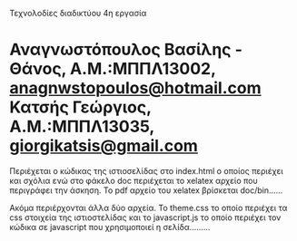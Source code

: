 ﻿Τεχνολοδίες διαδικτύου 
4η εργασία 

Αναγνωστόπουλος Βασίλης - Θάνος, Α.Μ.:ΜΠΠΛ13002, anagnwstopoulos@hotmail.com
Κατσής Γεώργιος, Α.Μ.:ΜΠΠΛ13035, giorgikatsis@gmail.com
======================

Περιέχεται ο κώδικας της ιστιοσελίδας στο index.html ο οποίος περιέχει και σχόλια ενώ στο φάκελο doc περιέχεται το xelatex αρχείο που περιγράφει την άσκηση. Το pdf αρχείο του xelatex βρίσκεται doc/bin......

Ακόμα περιέρχονται άλλα δύο αρχεία. Το theme.css το οποίο περιέχει τα css στοιχεία της ιστιοστελίδας και το javascript.js το οποίο περιέχει τον κώδικα σε javascript που χρησιμοποιεί η σελίδα.........

